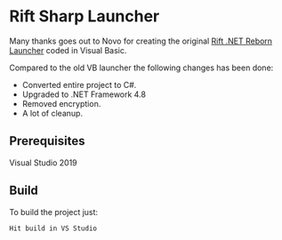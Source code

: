 # Rift Sharp Launcher
Many thanks goes out to Novo for creating the original [Rift .NET Reborn Launcher](https://github.com/Novo/rift-net-reloaded/tree/master/Tools/Rift%20.NET%20Reloaded%20Launcher) coded in Visual Basic.

Compared to the old VB launcher the following changes has been done:
* Converted entire project to C#.
* Upgraded to .NET Framework 4.8
* Removed encryption.
* A lot of cleanup.

## Prerequisites
Visual Studio 2019

## Build
To build the project just:

```
Hit build in VS Studio
```